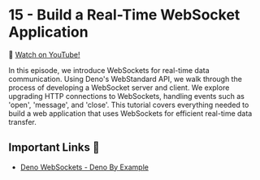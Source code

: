 # 15 - Build a Real-Time WebSocket Application

🎥 [Watch on YouTube!](https://www.youtube.com/watch?v=FC4IrkHEg4A&list=PLvvLnBDNuTEov9EBIp3MMfHlBxaKGRWTe&index=15&pp=iAQB)

In this episode, we introduce WebSockets for real-time data communication. Using Deno's WebStandard API, we walk through the process of developing a WebSocket server and client. We explore upgrading HTTP connections to WebSockets, handling events such as 'open', 'message', and 'close'. This tutorial covers everything needed to build a web application that uses WebSockets for efficient real-time data transfer.

## Important Links 🔗

* [Deno WebSockets - Deno By Example](https://docs.deno.com/examples/http-server-websocket/)